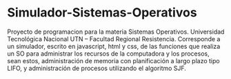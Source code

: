 # Simulador-Sistemas-Operativos
Proyecto de programacion para la materia Sistemas Operativos. Universidad Tecnológica Nacional UTN – Facultad Regional Resistencia.
Corresponde a un simulador, escrito en javascript, html y css, de las funciones que realiza un SO para administrar los recursos de la 
computadora y los procesos, sean estos, administración de memoria con planificación a largo plazo tipo LIFO, y administración de procesos
utilizando el algoritmo SJF.
